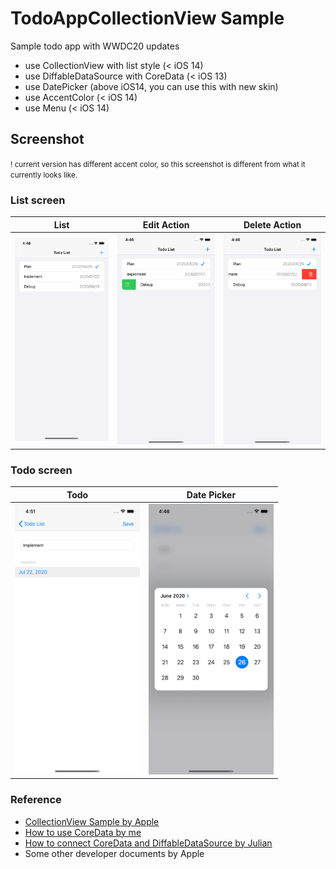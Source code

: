 # TodoAppCollectionView Sample

Sample todo app with WWDC20 updates

- use CollectionView with list style (< iOS 14)
- use DiffableDataSource with CoreData (< iOS 13)
- use DatePicker (above iOS14, you can use this with new skin)
- use AccentColor (< iOS 14)
- use Menu (< iOS 14)

## Screenshot

<small>! current version has different accent color, so this screenshot is different from what it currently looks like.</small>

### List screen
| List | Edit Action| Delete Action|
|:---:|:---:|:---:|
|<img src="Resources/Top.png" width="200px">|<img src="Resources/Edit.png" width="200px">|<img src="Resources/Delete.png" width="200px">|

### Todo screen
|Todo|Date Picker|
|:---:|:---:|
|<img src="Resources/Todo.png" width="200px">|<img src="Resources/DatePicker.png" width="200px">|

### Reference

- [CollectionView Sample by Apple](https://developer.apple.com/documentation/uikit/views_and_controls/collection_views/implementing_modern_collection_views)
- [How to use CoreData by me](https://qiita.com/touyoubuntu/items/5133ba503da74bb39063)
- [How to connect CoreData and DiffableDataSource by Julian](https://schiavo.me/2019/coredata-diffabledatasource/)
- Some other developer documents by Apple
